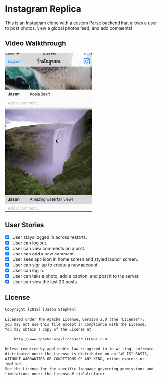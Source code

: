 # Instagram Replica 

This is an Instagram clone with a custom Parse backend that allows a user to post photos, view a global photos feed, and add comments!

## Video Walkthrough
<img src='gif2.gif' title='Video Walkthrough' width='' alt='Video Walkthrough' />

## User Stories

- [x] User stays logged in across restarts. 
- [x] User can log out. 
- [x] User can view comments on a post.  
- [x] User can add a new comment.  
- [x] User sees app icon in home screen and styled launch screen.  
- [x] User can sign up to create a new account.  
- [x] User can log in.
- [x] User can take a photo, add a caption, and post it to the server.  
- [x] User can view the last 20 posts.  

## License

    Copyright [2019] [Jason Stephen]

    Licensed under the Apache License, Version 2.0 (the "License");
    you may not use this file except in compliance with the License.
    You may obtain a copy of the License at

        http://www.apache.org/licenses/LICENSE-2.0

    Unless required by applicable law or agreed to in writing, software
    distributed under the License is distributed on an "AS IS" BASIS,
    WITHOUT WARRANTIES OR CONDITIONS OF ANY KIND, either express or implied.
    See the License for the specific language governing permissions and
    limitations under the License.# tipCalculator
